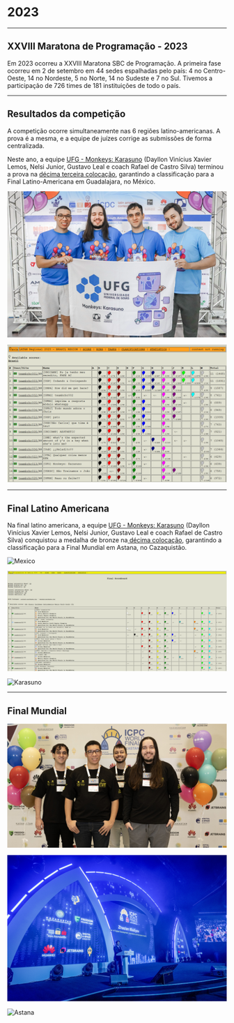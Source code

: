 # 2023

---

## XXVIII Maratona de Programação - 2023

Em 2023 ocorreu a XXVIII Maratona SBC de Programação. A primeira fase ocorreu em 2 de setembro em 44 sedes espalhadas pelo país: 4 no Centro-Oeste, 14 no Nordeste, 5 no Norte, 14 no Sudeste e 7 no Sul. Tivemos a participação de 726 times de 181 instituições de todo o país.

---

## Resultados da competição

A competição ocorre simultaneamente nas 6 regiões latino-americanas. A prova é a mesma, e a equipe de juízes corrige as submissões de forma centralizada.

Neste ano, a equipe <a href="https://maratona.sbc.org.br/hist/2023/photos/teambrbr013.webp" target="_blank">UFG - Monkeys: Karasuno</a> (Dayllon Vinícius Xavier Lemos, Nelsi Junior, Gustavo Leal e coach Rafael de Castro Silva) terminou a prova na <a href="https://maratona.sbc.org.br/hist/2023/contest/Score.html" target="_blank">décima terceira colocação</a>, garantindo a classificação para a Final Latino-Americana em Guadalajara, no México.


![Karasuno](../assets/2023/ufg2023.webp)

![Placar 2023](../assets/2023/placar2023.png)

---

## Final Latino Americana

Na final latino americana, a equipe <a href="https://news.icpc.global/galleryLAC/?album=2024&event=Photo+Tour&photo=54485133374" target="_blank">UFG - Monkeys: Karasuno</a> (Dayllon Vinícius Xavier Lemos, Nelsi Junior, Gustavo Leal e coach Rafael de Castro Silva) conquistou a medalha de bronze na<a href="https://scorelatam.naquadah.com.br/pda24/#" target="_blank"> décima colocação</a>, garantindo a classificação para a Final Mundial em Astana, no Cazaquistão.

![Mexico](../assets/2023/2024mexico.jpg)

![Mexico](../assets/2023/2024placarmexico.png)

![Karasuno](../assets/2023/2024mexico1.jpg)

---

## Final Mundial

![Astana](../assets/2024/astana1.jpg)

![Karasuno](../assets/2024/astana3.jpg)

![Astana](../assets/2024/astana2.jpg)



